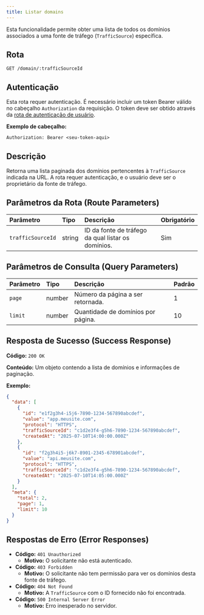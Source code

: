 ```yaml
---
title: Listar domains
---
```


Esta funcionalidade permite obter uma lista de todos os domínios associados a uma fonte de tráfego (`TrafficSource`) específica.

## Rota

`GET /domain/:trafficSourceId`

## Autenticação

Esta rota requer autenticação. É necessário incluir um token Bearer válido no cabeçalho `Authorization` da requisição. O token deve ser obtido através da [rota de autenticação de usuário](/user/authuser/).

**Exemplo de cabeçalho:**

```
Authorization: Bearer <seu-token-aqui>
```

## Descrição

Retorna uma lista paginada dos domínios pertencentes à `TrafficSource` indicada na URL. A rota requer autenticação, e o usuário deve ser o proprietário da fonte de tráfego.

## Parâmetros da Rota (Route Parameters)

| Parâmetro         | Tipo   | Descrição                                          | Obrigatório |
| :---------------- | :----- | :------------------------------------------------- | :---------- |
| `trafficSourceId` | string | ID da fonte de tráfego da qual listar os domínios. | Sim         |

## Parâmetros de Consulta (Query Parameters)

| Parâmetro | Tipo   | Descrição                          | Padrão |
| :-------- | :----- | :--------------------------------- | :----- |
| `page`    | number | Número da página a ser retornada.  | 1      |
| `limit`   | number | Quantidade de domínios por página. | 10     |

## Resposta de Sucesso (Success Response)

**Código:** `200 OK`

**Conteúdo:** Um objeto contendo a lista de domínios e informações de paginação.

**Exemplo:**

```json
{
  "data": [
    {
      "id": "e1f2g3h4-i5j6-7890-1234-567890abcdef",
      "value": "app.meusite.com",
      "protocol": "HTTPS",
      "trafficSourceId": "c1d2e3f4-g5h6-7890-1234-567890abcdef",
      "createdAt": "2025-07-10T14:00:00.000Z"
    },
    {
      "id": "f2g3h4i5-j6k7-8901-2345-678901abcdef",
      "value": "api.meusite.com",
      "protocol": "HTTPS",
      "trafficSourceId": "c1d2e3f4-g5h6-7890-1234-567890abcdef",
      "createdAt": "2025-07-10T14:05:00.000Z"
    }
  ],
  "meta": {
    "total": 2,
    "page": 1,
    "limit": 10
  }
}
```

## Respostas de Erro (Error Responses)

- **Código:** `401 Unauthorized`
  - **Motivo:** O solicitante não está autenticado.
- **Código:** `403 Forbidden`
  - **Motivo:** O solicitante não tem permissão para ver os domínios desta fonte de tráfego.
- **Código:** `404 Not Found`
  - **Motivo:** A `TrafficSource` com o ID fornecido não foi encontrada.
- **Código:** `500 Internal Server Error`
  - **Motivo:** Erro inesperado no servidor.
